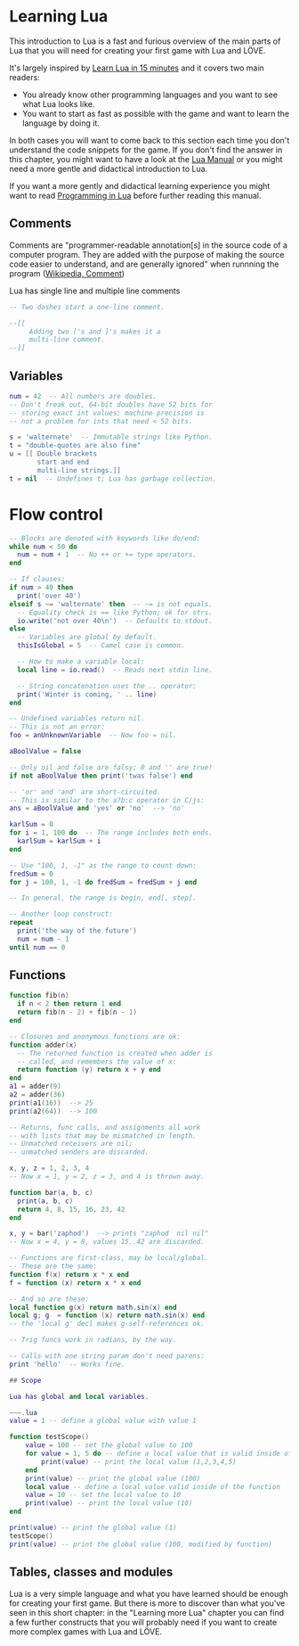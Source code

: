 # Learning Lua

This introduction to Lua is a fast and furious overview of the main parts of Lua that you will need for creating your first game with Lua and LÖVE.

It's largely inspired by  [Learn Lua in 15 minutes](http://tylerneylon.com/a/learn-lua/) and it covers two main readers:

- You already know other programming languages and you want to see what Lua looks like.
- You want to start as fast as possible with the game and want to learn the language by doing it.

In both cases you will want to come back to this section each time you don't understand the code snippets for the game. If you don't find the answer in this chapter, you might want to have a look at the [Lua Manual](http://www.lua.org/manual/) or you might need a more gentle and didactical introduction to Lua.

If you want a more gently and didactical learning experience you might want to read [Programming in Lua](http://www.lua.org/pil/) before further reading this manual.

## Comments

Comments are "programmer-readable annotation[s] in the source code of a computer program. They are added with the purpose of making the source code easier to understand, and are generally ignored" when runnning the program ([Wikipedia, Comment](https://en.wikipedia.org/wiki/Comment_(computer_programming)))

Lua has single line and multiple line comments

~~~.lua
-- Two dashes start a one-line comment.

--[[
     Adding two ['s and ]'s makes it a
     multi-line comment.
--]]
~~~

## Variables

~~~.lua
num = 42  -- All numbers are doubles.
-- Don't freak out, 64-bit doubles have 52 bits for
-- storing exact int values; machine precision is
-- not a problem for ints that need < 52 bits.

s = 'walternate'  -- Immutable strings like Python.
t = "double-quotes are also fine"
u = [[ Double brackets
       start and end
       multi-line strings.]]
t = nil  -- Undefines t; Lua has garbage collection.
~~~

# Flow control

~~~.lua
-- Blocks are denoted with keywords like do/end:
while num < 50 do
  num = num + 1  -- No ++ or += type operators.
end

-- If clauses:
if num > 40 then
  print('over 40')
elseif s ~= 'walternate' then  -- ~= is not equals.
  -- Equality check is == like Python; ok for strs.
  io.write('not over 40\n')  -- Defaults to stdout.
else
  -- Variables are global by default.
  thisIsGlobal = 5  -- Camel case is common.

  -- How to make a variable local:
  local line = io.read()  -- Reads next stdin line.

  -- String concatenation uses the .. operator:
  print('Winter is coming, ' .. line)
end

-- Undefined variables return nil.
-- This is not an error:
foo = anUnknownVariable  -- Now foo = nil.

aBoolValue = false

-- Only nil and false are falsy; 0 and '' are true!
if not aBoolValue then print('twas false') end

-- 'or' and 'and' are short-circuited.
-- This is similar to the a?b:c operator in C/js:
ans = aBoolValue and 'yes' or 'no'  --> 'no'

karlSum = 0
for i = 1, 100 do  -- The range includes both ends.
  karlSum = karlSum + i
end

-- Use "100, 1, -1" as the range to count down:
fredSum = 0
for j = 100, 1, -1 do fredSum = fredSum + j end

-- In general, the range is begin, end[, step].

-- Another loop construct:
repeat
  print('the way of the future')
  num = num - 1
until num == 0
~~~

## Functions

~~~.lua
function fib(n)
  if n < 2 then return 1 end
  return fib(n - 2) + fib(n - 1)
end

-- Closures and anonymous functions are ok:
function adder(x)
  -- The returned function is created when adder is
  -- called, and remembers the value of x:
  return function (y) return x + y end
end
a1 = adder(9)
a2 = adder(36)
print(a1(16))  --> 25
print(a2(64))  --> 100

-- Returns, func calls, and assignments all work
-- with lists that may be mismatched in length.
-- Unmatched receivers are nil;
-- unmatched senders are discarded.

x, y, z = 1, 2, 3, 4
-- Now x = 1, y = 2, z = 3, and 4 is thrown away.

function bar(a, b, c)
  print(a, b, c)
  return 4, 8, 15, 16, 23, 42
end

x, y = bar('zaphod')  --> prints "zaphod  nil nil"
-- Now x = 4, y = 8, values 15..42 are discarded.

-- Functions are first-class, may be local/global.
-- These are the same:
function f(x) return x * x end
f = function (x) return x * x end

-- And so are these:
local function g(x) return math.sin(x) end
local g; g  = function (x) return math.sin(x) end
-- the 'local g' decl makes g-self-references ok.

-- Trig funcs work in radians, by the way.

-- Calls with one string param don't need parens:
print 'hello'  -- Works fine.

## Scope

Lua has global and local variables.

~~~.lua
value = 1 -- define a global value with value 1

function testScope()
    value = 100 -- set the global value to 100
    for value = 1, 5 do -- define a local value that is valid inside of the for loop
        print(value) -- print the local value (1,2,3,4,5)
    end
    print(value) -- print the global value (100)
    local value -- define a local value valid inside of the function
    value = 10 -- set the local value to 10
    print(value) -- print the local value (10)
end

print(value) -- print the global value (1)
testScope()
print(value) -- print the global value (100, modified by function)
~~~

## Tables, classes and modules

Lua is a very simple language and what you have learned should be enough for creating your first game. But there is more to discover than what you've seen in this short chapter: in the "Learning more Lua" chapter you can find a few further constructs that you will probably need if you want to create more complex games with Lua and LÖVE.
